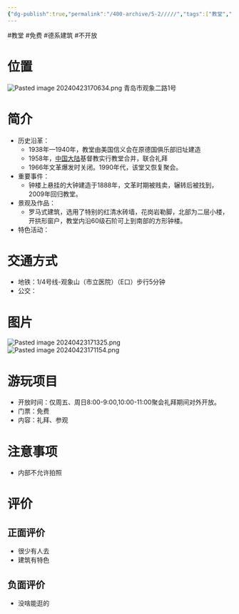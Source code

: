 ```yaml
---
{"dg-publish":true,"permalink":"/400-archive/5-2/////","tags":["教堂","免费","德系建筑","不开放"]}
---
```


#教堂 #免费 #德系建筑 #不开放 
# 位置
![Pasted image 20240423170634.png](/img/user/800-%E5%85%B6%E4%BB%96/801-%E5%9B%BE%E7%89%87/Pasted%20image%2020240423170634.png)
青岛市观象二路1号
# 简介
- 历史沿革：
	- 1938年—1940年，教堂由美国信义会在原德国俱乐部旧址建造
	- 1958年，[中国大陆](https://baike.baidu.com/item/%E4%B8%AD%E5%9B%BD%E5%A4%A7%E9%99%86/0?fromModule=lemma_inlink)基督教实行教堂合并，联合礼拜
	- 1966年文革爆发时关闭。1990年代，该堂又恢复聚会。
- 重要事件：
	- 钟楼上悬挂的大钟建造于1888年，文革时期被贱卖，辗转后被找到，2009年回归教堂。
- 景观及作品：
	- 罗马式建筑，选用了特别的红清水砖墙，花岗岩勒脚，北部为二层小楼，开拱形窗户，教堂内沿60级石阶可上到南部的方形钟楼。
- 特色活动：
# 交通方式
- 地铁：1/4号线-观象山（市立医院）（E口）步行5分钟
- 公交：
# 图片
![Pasted image 20240423171325.png](/img/user/800-%E5%85%B6%E4%BB%96/801-%E5%9B%BE%E7%89%87/Pasted%20image%2020240423171325.png)
![Pasted image 20240423171154.png](/img/user/800-%E5%85%B6%E4%BB%96/801-%E5%9B%BE%E7%89%87/Pasted%20image%2020240423171154.png)
# 游玩项目
- 开放时间：仅周五、周日8:00-9:00,10:00-11:00聚会礼拜期间对外开放。
- 门票：免费
- 内容：礼拜、参观
# 注意事项
- 内部不允许拍照
# 评价
## 正面评价
- 很少有人去
- 建筑有特色
## 负面评价
- 没啥能逛的